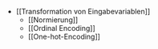 - [[Transformation von Eingabevariablen]]
	- [[Normierung]]
	- [[Ordinal Encoding]]
	- [[One-hot-Encoding]]